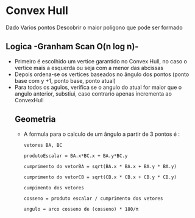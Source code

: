 <h1>Convex Hull</h1>
<p>Dado Varios pontos Descobrir o maior poligono que pode ser formado</p>

<h2>Logica -Granham Scan O(n log n)- </h2>
<ul>
		<li>Primeiro é escolhido um vertice garantido no Convex Hull, no caso      o vertice mais a esquerda ou seja com a menor das abcissas</li>
		<li>Depois ordena-se os vertices baseados no ângulo dos pontos (ponto base com y +1, ponto base, ponto atual)</li>
		<li>Para todos os agulos, verifica se o angulo do atual for maior que o angulo anterior, substiui, caso contrario apenas incrementa ao ConvexHull</li>
		<h2>Geometria</h2>
		<ul>
			<li>A formula para o calculo de um ângulo a partir de 3 pontos é :
			
	vetores BA, BC

	produtoEscalar = BA.x*BC.x + BA.y*BC.y 

	cumprimento do vetorBA = sqrt(BA.x * BA.x + BA.y * BA.y)

	cumprimento do vetorCB = sqrt(CB.x * CB.x + CB.y * CB.y)

	cumpimento dos vetores

	cosseno = produto escalar / cumprimento dos vetores

	angulo = arco cosseno de (cosseno) * 180/π
</ul>
</ul>